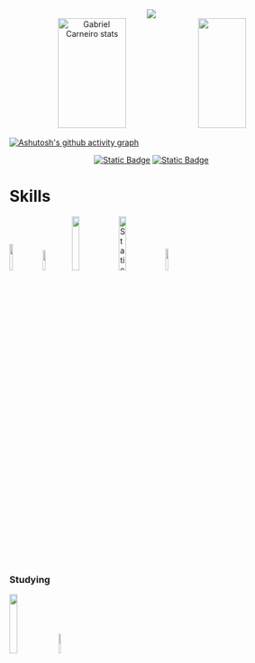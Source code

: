 <div align="center">
  <img src="https://capsule-render.vercel.app/api?type=waving&color=0:00072D,100:2A9DF4&height=150&section=header&text=I’m%20Gab&animation=twinkling&fontSize=60&fontColor=D0EFFF"/>
</div>
<div align="center">
  <img width="49%" height="195px" src="https://github-readme-stats.vercel.app/api?username=GabeMike52&show_icons=true&count_private=true&hide_border=true&title_color=1167B1&icon_color=1167B1&text_color=c9d1d9&bg_color=0d1117"alt="Gabriel Carneiro stats" />
  <img width="41%" height="195px" src="https://github-readme-stats.vercel.app/api/top-langs/?username=GabeMike52&layout=compact&hide_border=true&title_color=1167B1&text_color=1167B1&bg_color=0d1117"/>
</div>

[![Ashutosh's github activity graph](https://github-readme-activity-graph.vercel.app/graph?username=GabeMike52&bg_color=0d1117&color=223BC9&line=067FD0&point=A3C5F1&area=true&hide_border=true)](https://github.com/ashutosh00710/github-readme-activity-graph)

<div align="center">
  <a href="https://www.instagram.com/gabmcarneiro/" target="_blank"><img alt="Static Badge" src="https://img.shields.io/badge/Instagram-%23191970?style=for-the-badge&logo=instagram&logoColor=aliceblue"></a>
  <a href="https://www.linkedin.com/in/gabriel-miqueias-carneiro-13464a226/" target="_blank"><img alt="Static Badge" src="https://img.shields.io/badge/LinkedIn-%23191970?style=for-the-badge&logo=LinkedIn&logoColor=aliceblue"></a>
</div>

<h1>Skills</h1>
<div>
  <a href="https://www.w3schools.com/html/"><img width="11%" src="https://img.shields.io/badge/HTML5-E34F26?style=for-the-badge&logo=html5&logoColor=white"></a>
  <a href="https://www.w3schools.com/css/"><img width="9.55%" src="https://img.shields.io/badge/CSS3-1572B6?style=for-the-badge&logo=css3&logoColor=white"></a>
  <a href="https://developer.mozilla.org/en-US/docs/Web/JavaScript"><img width="15.685%" src="https://img.shields.io/badge/JavaScript-F7DF1E?style=for-the-badge&logo=javascript&logoColor=black"></a>
  <a href="https://www.typescriptlang.org/"><img width="15.685%" alt="Static Badge" src="https://img.shields.io/badge/Typescript-blue?style=for-the-badge&logo=typescript&logoColor=white&logoSize=auto&color=blue"></a>
  <a href="https://nodejs.org/en"><img width="10.05%" src="https://img.shields.io/badge/node-green?style=for-the-badge&logo=Node.js&logoColor=white"></a>
  <br>
  <h3>Studying</h3>
    <div>
    <a href="https://spring.io/projects/spring-boot"><img width="16.45%" src="https://img.shields.io/badge/springboot-white?style=for-the-badge&logo=springboot"></a>
    <a href="https://docs.oracle.com/en/java/"><img width="9.55%" src="https://img.shields.io/badge/java-orange?style=for-the-badge&logo=openjdk"></a>
    </div>
</div>
